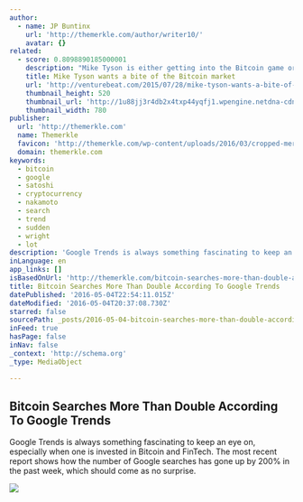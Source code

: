 ```yaml
---
author:
  - name: JP Buntinx
    url: 'http://themerkle.com/author/writer10/'
    avatar: {}
related:
  - score: 0.8098890185000001
    description: "Mike Tyson is either getting into the Bitcoin game or is getting scammed out of a bunch of money. Tyson, a former heavyweight boxing world champion, tweeted a link this weekend to a website with the best URL you'll see all year: Coming soon... http://t.co/Blf592VtUW ... Changing the way we get change."
    title: Mike Tyson wants a bite of the Bitcoin market
    url: 'http://venturebeat.com/2015/07/28/mike-tyson-wants-a-bite-of-the-bitcoin-market/'
    thumbnail_height: 520
    thumbnail_url: 'http://1u88jj3r4db2x4txp44yqfj1.wpengine.netdna-cdn.com/wp-content/uploads/2015/07/tyson-780x520.jpg'
    thumbnail_width: 780
publisher:
  url: 'http://themerkle.com'
  name: Themerkle
  favicon: 'http://themerkle.com/wp-content/uploads/2016/03/cropped-merkle-white-1-192x192.png'
  domain: themerkle.com
keywords:
  - bitcoin
  - google
  - satoshi
  - cryptocurrency
  - nakamoto
  - search
  - trend
  - sudden
  - wright
  - lot
description: 'Google Trends is always something fascinating to keep an eye on, especially when one is invested in Bitcoin and FinTech. The most recent report shows how the number of Google searches has gone up by 200% in the past week, which should come as no surprise.'
inLanguage: en
app_links: []
isBasedOnUrl: 'http://themerkle.com/bitcoin-searches-more-than-double-according-to-google-trends/'
title: Bitcoin Searches More Than Double According To Google Trends
datePublished: '2016-05-04T22:54:11.015Z'
dateModified: '2016-05-04T20:37:08.730Z'
starred: false
sourcePath: _posts/2016-05-04-bitcoin-searches-more-than-double-according-to-google-trends.md
inFeed: true
hasPage: false
inNav: false
_context: 'http://schema.org'
_type: MediaObject

---
```

<article style=""><h1>Bitcoin Searches More Than Double According To Google Trends</h1><p>Google Trends is always something fascinating to keep an eye on, especially when one is invested in Bitcoin and FinTech. The most recent report shows how the number of Google searches has gone up by 200% in the past week, which should come as no surprise.</p><img src="http://themerkle.com/wp-content/uploads/2016/05/shutterstock_235298380.jpg" /></article>
